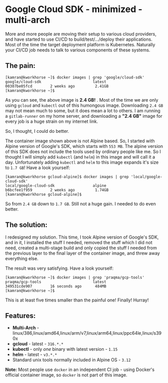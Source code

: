 # Google Cloud SDK - minimized - multi-arch

More and more people are moving their setup to various cloud providers, and have started to use CI/CD to build/test/.../deploy their applications. Most of the time the target deployment platform is Kubernetes. Naturally your CI/CD job needs to talk to various components of these systems. 

## The pain:
```
[kamran@kworkhorse ~]$ docker images | grep 'google/cloud-sdk'
google/cloud-sdk                       latest                     00307be05fcd        2 weeks ago         2.41GB
[kamran@kworkhorse ~]$ 
```

As you can see, the above image is **2.4 GB!** . Most of the time we are only using `gcloud` and `kubectl` out of this humongous image. Downloading `2.4 GB` may not mean much to some, but it does mean a lot to others. I am running a `gitlab-runner` on my home server, and downloading a **"2.4 GB"** image for every job is a huge strain on my internet link. 

So, I thought, I could do better.

The container image shown above is not Alpine based. So, I started with Alpine version of Google's SDK, which starts with `553 MB`. The alpine version of this SDK does not include the tools used by ordinary people like me. So I thought I will simply add `kubectl` (and `helm`) in this image and will call it a day. Unfortunately adding `kubectl` and `helm` to this image expands it's size to `1.7 GB`! Have a look yourself:

```
[kamran@kworkhorse gcloud-alpine]$ docker images | grep 'local/google-cloud-sdk'
local/google-cloud-sdk                 alpine                     b6bcfee1f959        2 weeks ago         1.74GB
[kamran@kworkhorse gcloud-alpine]$
```

So from `2.4 GB` down to `1.7 GB`. Still not a huge gain. I needed to do even better. 

## The solution:
I redesigned my solution. This time, I took Alpine version of Google's SDK, and in it, I installed the stuff I needed, removed the stuff which I did not need, created a multi-stage build and only copied the stuff I needed from the previous layer to the final layer of the container image, and threw away everything else. 

The result was very satisfying. Have a look yourself:

```
[kamran@kworkhorse ~]$ docker images | grep 'praqma/gcp-tools'
praqma/gcp-tools                       latest                     349531cde907        16 seconds ago      484MB
[kamran@kworkhorse ~]$ 
```

This is at least five times smaller than the painful one! Finally! Hurray!

## Features:
* **Multi-Arch** - linux/386,linux/amd64,linux/arm/v7,linux/arm64,linux/ppc64le,linux/s390x
* **gcloud** - latest - `316.*.*`
* **kubectl** - only *one* binary with latest version - `1.15`
* **helm** - latest - `v3.*.*`
* Standard unix tools normally included in Alpine OS - `3.12`

**Note:** Most people use `docker` in an independent CI job - using Docker's official container image, so `docker` is not part of this image. 
